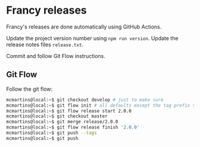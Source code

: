 # Francy releases

Francy's releases are done automatically using GitHub Actions.

Update the project version number using `npm run version`.
Update the release notes files `release.txt`.

Commit and follow Git Flow instructions.

## Git Flow

Follow the git flow:

```bash
mcmartins@local:~$ git checkout develop # just to make sure
mcmartins@local:~$ git flow init # all defaults except the tag prefix that should be 'v'
mcmartins@local:~$ git flow release start 2.0.0
mcmartins@local:~$ git checkout master
mcmartins@local:~$ git merge release/2.0.0
mcmartins@local:~$ git flow release finish '2.0.0'
mcmartins@local:~$ git push --tags
mcmartins@local:~$ git push
```
